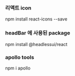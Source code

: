 ### 리액트 icon

npm install react-icons --save

### headBar 에 사용된 package

npm install @headlessui/react

### apollo tools

npm i apollo
